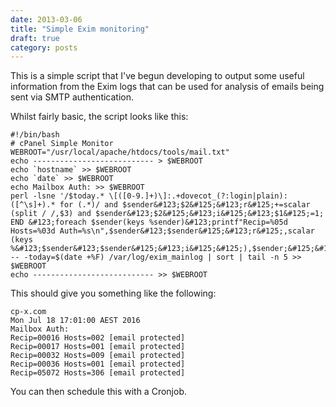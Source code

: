 ```yaml
---
date: 2013-03-06
title: "Simple Exim monitoring"
draft: true
category: posts
---
```


This is a simple script that I've begun developing to output some useful information from the Exim logs that can be used for analysis of emails being sent via SMTP authentication.

Whilst fairly basic, the script looks like this:

```
#!/bin/bash
# cPanel Simple Monitor
WEBROOT="/usr/local/apache/htdocs/tools/mail.txt"
echo --------------------------- > $WEBROOT
echo `hostname` >> $WEBROOT
echo `date` >> $WEBROOT
echo Mailbox Auth: >> $WEBROOT
perl -lsne '/$today.* \[([0-9.]+)\]:.+dovecot_(?:login|plain):([^\s]+).* for (.*)/ and $sender&#123;$2&#125;&#123;r&#125;+=scalar (split / /,$3) and $sender&#123;$2&#125;&#123;i&#125;&#123;$1&#125;=1; END &#123;foreach $sender(keys %sender)&#123;printf"Recip=%05d Hosts=%03d Auth=%s\n",$sender&#123;$sender&#125;&#123;r&#125;,scalar (keys %&#123;$sender&#123;$sender&#125;&#123;i&#125;&#125;),$sender;&#125;&#125;' -- -today=$(date +%F) /var/log/exim_mainlog | sort | tail -n 5 >> $WEBROOT
echo --------------------------- >> $WEBROOT
  ```

This should give you something like the following:

```
cp-x.com
Mon Jul 18 17:01:00 AEST 2016
Mailbox Auth:
Recip=00016 Hosts=002 [email protected]
Recip=00017 Hosts=001 [email protected]
Recip=00032 Hosts=009 [email protected]
Recip=00036 Hosts=001 [email protected]
Recip=05072 Hosts=306 [email protected]
```

You can then schedule this with a Cronjob.
